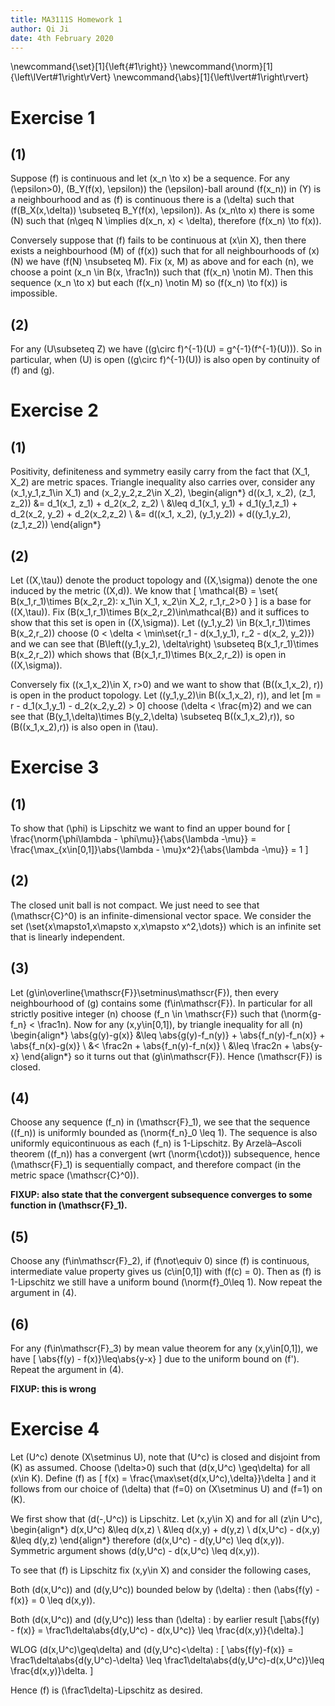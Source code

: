 ```yaml
---
title: MA3111S Homework 1
author: Qi Ji
date: 4th February 2020
---
```


\newcommand{\set}[1]{\left\{#1\right\}}
\newcommand{\norm}[1]{\left\lVert#1\right\rVert}
\newcommand{\abs}[1]{\left\lvert#1\right\rvert}

# Exercise 1

## (1)

Suppose \(f\) is continuous and let \(x_n \to x\) be a sequence.
For any \(\epsilon>0\),
\(B_Y(f(x), \epsilon)\) the \(\epsilon\)-ball around \(f(x_n)\) in \(Y\) is a neighbourhood and
as \(f\) is continuous there is a \(\delta\) such that \(f(B_X(x,\delta)) \subseteq B_Y(f(x), \epsilon)\).
As \(x_n\to x\) there is some \(N\) such that \(n\geq N \implies d(x_n, x) < \delta\), therefore \(f(x_n) \to f(x)\).

Conversely suppose that \(f\) fails to be continuous at \(x\in X\),
then there exists a neighbourhood \(M\) of \(f(x)\) such that
for all neighbourhoods of \(x\) \(N\) we have \(f(N) \nsubseteq M\).
Fix \(x, M\) as above and for each \(n\),
we choose a point \(x_n \in B(x, \frac1n)\)
such that \(f(x_n) \notin M\).
Then this sequence \(x_n \to x\) but each \(f(x_n) \notin M\)
so \(f(x_n) \to f(x)\) is impossible.

## (2)

For any \(U\subseteq Z\) we have \((g\circ f)^{-1}(U) = g^{-1}(f^{-1}(U))\).
So in particular, when \(U\) is open \((g\circ f)^{-1}(U)\) is also open by continuity of \(f\) and \(g\).

# Exercise 2

## (1)

Positivity, definiteness and symmetry easily carry from the fact that \(X_1, X_2\) are metric spaces.
Triangle inequality also carries over,
consider any \(x_1,y_1,z_1\in X_1\) and \(x_2,y_2,z_2\in X_2\),
\begin{align*}
d((x_1, x_2), (z_1, z_2))
&= d_1(x_1, z_1) + d_2(x_2, z_2) \\
&\leq d_1(x_1, y_1) + d_1(y_1,z_1) + d_2(x_2, y_2) + d_2(x_2,z_2) \\
&= d((x_1, x_2), (y_1,y_2)) + d((y_1,y_2), (z_1,z_2))
\end{align*}

## (2)

Let \((X,\tau)\) denote the product topology and \((X,\sigma)\) denote the one induced by the metric \((X,d)\).
We know that \[
\mathcal{B} = \set{ B(x_1,r_1)\times B(x_2,r_2): x_1\in X_1, x_2\in X_2, r_1,r_2>0 }
\]
is a base for \((X,\tau)\).
Fix \(B(x_1,r_1)\times B(x_2,r_2)\in\mathcal{B}\)
and it suffices to show that this set is open in \((X,\sigma)\).
Let \((y_1,y_2) \in B(x_1,r_1)\times B(x_2,r_2)\)
choose \(0 < \delta < \min\set{r_1 - d(x_1,y_1), r_2 - d(x_2, y_2)}\)
and we can see that \(B\left((y_1,y_2), \delta\right) \subseteq B(x_1,r_1)\times B(x_2,r_2)\) which shows that \(B(x_1,r_1)\times B(x_2,r_2)\) is open in \((X,\sigma)\).

Conversely fix \((x_1,x_2)\in X, r>0\) and we want to show that
\(B((x_1,x_2), r)\) is open in the product topology.
Let \((y_1,y_2)\in B((x_1,x_2), r)\), and let
\[m = r - d_1(x_1,y_1) - d_2(x_2,y_2) > 0\]
choose \(\delta < \frac{m}2\) and we can see that
\(B(y_1,\delta)\times B(y_2,\delta) \subseteq B((x_1,x_2),r)\),
so \(B((x_1,x_2),r)\) is also open in \(\tau\).

# Exercise 3

## (1)

To show that \(\phi\) is Lipschitz we want to find an upper bound for
\[
\frac{\norm{\phi\lambda - \phi\mu}}{\abs{\lambda -\mu}}
= \frac{\max_{x\in[0,1]}\abs{\lambda - \mu}x^2}{\abs{\lambda -\mu}}
= 1
\]

## (2)

The closed unit ball is not compact. We just need to see that \(\mathscr{C}^0\)
is an infinite-dimensional vector space.
We consider the set \(\set{x\mapsto1,x\mapsto x,x\mapsto x^2,\dots}\)
which is an infinite set that is linearly independent.

## (3)

Let \(g\in\overline{\mathscr{F}}\setminus\mathscr{F}\), then every neighbourhood of \(g\) contains some \(f\in\mathscr{F}\).
In particular for all strictly positive integer \(n\) choose
\(f_n \in \mathscr{F}\) such that \(\norm{g-f_n} < \frac1n\).
Now for any \(x,y\in[0,1]\), by triangle inequality for all \(n\)
\begin{align*}
\abs{g(y)-g(x)} &\leq \abs{g(y)-f_n(y)} + \abs{f_n(y)-f_n(x)} + \abs{f_n(x)-g(x)} \\
&< \frac2n + \abs{f_n(y)-f_n(x)} \\
&\leq \frac2n + \abs{y-x}
\end{align*}
so it turns out that \(g\in\mathscr{F}\).
Hence \(\mathscr{F}\) is closed.

## (4)

Choose any sequence \(f_n\) in \(\mathscr{F}_1\),
we see that the sequence \((f_n)\) is uniformly bounded as \(\norm{f_n}_0 \leq 1\).
The sequence is also uniformly equicontinuous as each \(f_n\) is 1-Lipschitz.
By Arzelà–Ascoli theorem \((f_n)\) has a convergent (wrt \(\norm{\cdot}\)) subsequence, hence \(\mathscr{F}_1\) is sequentially compact, and therefore compact
(in the metric space \(\mathscr{C}^0\)).

**FIXUP: also state that the convergent subsequence converges to some function in \(\mathscr{F}_1\).**

## (5)

Choose any \(f\in\mathscr{F}_2\), if \(f\not\equiv 0\) since \(f\) is continuous,
intermediate value property gives us \(c\in[0,1]\) with \(f(c) = 0\).
Then as \(f\) is 1-Lipschitz we still have a uniform bound \(\norm{f}_0\leq 1\).
Now repeat the argument in (4).

## (6)

For any \(f\in\mathscr{F}_3\) by mean value theorem for any \(x,y\in[0,1]\), we have
\[ \abs{f(y) - f(x)}\leq\abs{y-x} \]
due to the uniform bound on \(f'\). Repeat the argument in (4).

**FIXUP: this is wrong**

# Exercise 4

Let \(U^c\) denote \(X\setminus U\), note that \(U^c\) is closed and disjoint from \(K\) as assumed.
Choose \(\delta>0\) such that \(d(x,U^c) \geq\delta\) for all \(x\in K\).
Define \(f\) as
\[ f(x) = \frac{\max\set{d(x,U^c),\delta}}\delta \]
and it follows from our choice of \(\delta\) that \(f=0\) on \(X\setminus U\) and \(f=1\) on \(K\).

We first show that \(d(-,U^c)\) is Lipschitz.
Let \(x,y\in X\) and for all \(z\in U^c\),
\begin{align*}
d(x,U^c) &\leq d(x,z) \\
&\leq d(x,y) + d(y,z) \\
d(x,U^c) - d(x,y) &\leq d(y,z)
\end{align*}
therefore \(d(x,U^c) - d(y,U^c) \leq d(x,y)\).
Symmetric argument shows \(d(y,U^c) - d(x,U^c) \leq d(x,y)\).

To see that \(f\) is Lipschitz fix \(x,y\in X\) and consider the following cases,

Both \(d(x,U^c)\) and \(d(y,U^c)\) bounded below by \(\delta\)
:   then \(\abs{f(y) - f(x)} = 0 \leq d(x,y)\).

Both \(d(x,U^c)\) and \(d(y,U^c)\) less than \(\delta\)
:   by earlier result
\[\abs{f(y) - f(x)} = \frac1\delta\abs{d(y,U^c) - d(x,U^c)} \leq \frac{d(x,y)}{\delta}.\]

WLOG \(d(x,U^c)\geq\delta\) and \(d(y,U^c)<\delta\)
:   \[
\abs{f(y)-f(x)} = \frac1\delta\abs{d(y,U^c)-\delta} \leq \frac1\delta\abs{d(y,U^c)-d(x,U^c)}\leq \frac{d(x,y)}\delta.
\]

Hence \(f\) is \(\frac1\delta\)-Lipschitz as desired.

